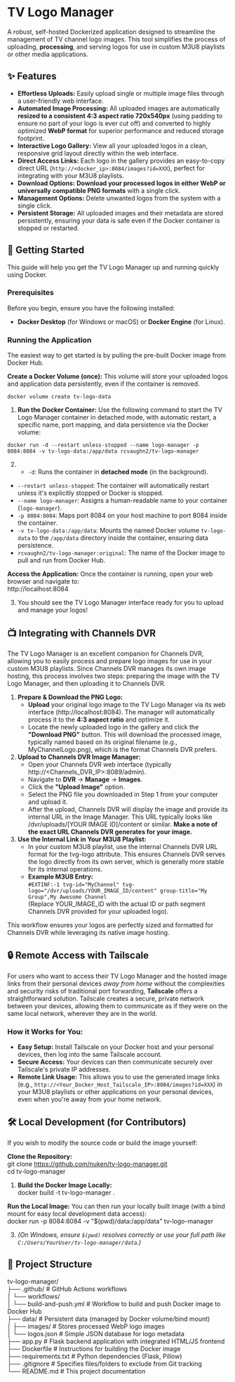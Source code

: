# **TV Logo Manager**

A robust, self-hosted Dockerized application designed to streamline the management of TV channel logo images. This tool simplifies the process of uploading, **processing**, and serving logos for use in custom M3U8 playlists or other media applications.

## **✨ Features**

- **Effortless Uploads:** Easily upload single or multiple image files through a user-friendly web interface.
- **Automated Image Processing:** All uploaded images are automatically **resized to a consistent 4:3 aspect ratio 720x540px** (using padding to ensure no part of your logo is ever cut off) and converted to highly optimized **WebP format** for superior performance and reduced storage footprint.
- **Interactive Logo Gallery:** View all your uploaded logos in a clean, responsive grid layout directly within the web interface.
- **Direct Access Links:** Each logo in the gallery provides an easy-to-copy direct URL (`http://<docker_ip>:8084/images?id=XXX`), perfect for integrating with your M3U8 playlists.
- **Download Options:** **Download your processed logos in either WebP or universally compatible PNG formats** with a single click.
- **Management Options:** Delete unwanted logos from the system with a single click.
- **Persistent Storage:** All uploaded images and their metadata are stored persistently, ensuring your data is safe even if the Docker container is stopped or restarted.

## **🚀 Getting Started**

This guide will help you get the TV Logo Manager up and running quickly using Docker.

### **Prerequisites**

Before you begin, ensure you have the following installed:

- **Docker Desktop** (for Windows or macOS) or **Docker Engine** (for Linux).

### **Running the Application**

The easiest way to get started is by pulling the pre-built Docker image from Docker Hub.

**Create a Docker Volume (once):** This volume will store your uploaded logos and application data persistently, even if the container is removed.  

```
docker volume create tv-logo-data
```

1. **Run the Docker Container:** Use the following command to start the TV Logo Manager container in detached mode, with automatic restart, a specific name, port mapping, and data persistence via the Docker volume:  
 
  ```
  docker run -d --restart unless-stopped --name logo-manager -p 8084:8084 -v tv-logo-data:/app/data rcvaughn2/tv-logo-manager
  ```
  
2. - `-d`: Runs the container in **detached mode** (in the background).
  - `--restart unless-stopped`: The container will automatically restart unless it's explicitly stopped or Docker is stopped.
  - `--name logo-manager`: Assigns a human-readable name to your container (`logo-manager`).
  - `-p 8084:8084`: Maps port 8084 on your host machine to port 8084 inside the container.
  - `-v tv-logo-data:/app/data`: Mounts the named Docker volume `tv-logo-data` to the `/app/data` directory inside the container, ensuring data persistence.
  - `rcvaughn2/tv-logo-manager:original`: The name of the Docker image to pull and run from Docker Hub.

**Access the Application:** Once the container is running, open your web browser and navigate to:  
http://localhost:8084

3. You should see the TV Logo Manager interface ready for you to upload and manage your logos\!
  
## **📺 Integrating with Channels DVR**

The TV Logo Manager is an excellent companion for Channels DVR, allowing you to easily process and prepare logo images for use in your custom M3U8 playlists. Since Channels DVR manages its own image hosting, this process involves two steps: preparing the image with the TV Logo Manager, and then uploading it to Channels DVR.

1. **Prepare & Download the PNG Logo:**  
   * **Upload** your original logo image to the TV Logo Manager via its web interface (http://localhost:8084). The manager will automatically process it to the **4:3 aspect ratio** and optimize it.  
   * Locate the newly uploaded logo in the gallery and click the **"Download PNG"** button. This will download the processed image, typically named based on its original filename (e.g., MyChannelLogo.png), which is the format Channels DVR prefers.  
2. **Upload to Channels DVR Image Manager:**  
   * Open your Channels DVR web interface (typically http://\<Channels\_DVR\_IP\>:8089/admin).  
   * Navigate to **DVR** \-\> **Manage** \-\> **Images**.  
   * Click the **"Upload Image"** option.  
   * Select the PNG file you downloaded in Step 1 from your computer and upload it.  
   * After the upload, Channels DVR will display the image and provide its internal URL in the Image Manager. This URL typically looks like /dvr/uploads/\[YOUR IMAGE ID\]/content or similar. **Make a note of the exact URL Channels DVR generates for your image.**  
3. **Use the Internal Link in Your M3U8 Playlist:**  
   * In your custom M3U8 playlist, use the internal Channels DVR URL format for the tvg-logo attribute. This ensures Channels DVR serves the logo directly from its own server, which is generally more stable for its internal operations.  
   * **Example M3U8 Entry:**  
     `#EXTINF:-1 tvg-id="MyChannel" tvg-logo="/dvr/uploads/YOUR_IMAGE_ID/content" group-title="My Group",My Awesome Channel`  
     (Replace YOUR\_IMAGE\_ID with the actual ID or path segment Channels DVR provided for your uploaded logo).

This workflow ensures your logos are perfectly sized and formatted for Channels DVR while leveraging its native image hosting.


## **🔒 Remote Access with Tailscale**

For users who want to access their TV Logo Manager and the hosted image links from their personal devices *away from home* without the complexities and security risks of traditional port forwarding, **Tailscale** offers a straightforward solution. Tailscale creates a secure, private network between your devices, allowing them to communicate as if they were on the same local network, wherever they are in the world.

### **How it Works for You:**

- **Easy Setup:** Install Tailscale on your Docker host and your personal devices, then log into the same Tailscale account.
- **Secure Access:** Your devices can then communicate securely over Tailscale's private IP addresses.
- **Remote Link Usage:** This allows you to use the generated image links (e.g., `http://<Your_Docker_Host_Tailscale_IP>:8084/images?id=XXX`) in your M3U8 playlists or other applications on your personal devices, even when you're away from your home network.

## **🛠️ Local Development (for Contributors)**

If you wish to modify the source code or build the image yourself:

**Clone the Repository:**  
git clone https://github.com/nuken/tv-logo-manager.git  
cd tv-logo-manager

1. **Build the Docker Image Locally:**  
  docker build \-t tv-logo-manager .
  

**Run the Local Image:** You can then run your locally built image (with a bind mount for easy local development data access):  
docker run \-p 8084:8084 \-v "$(pwd)/data:/app/data" tv-logo-manager

3. *(On Windows, ensure `$(pwd)` resolves correctly or use your full path like `C:/Users/YourUser/tv-logo-manager/data`.)*
  

## **📂 Project Structure**

tv-logo-manager/  
├── .github/ \# GitHub Actions workflows  
│ └── workflows/  
│ └── build-and-push.yml \# Workflow to build and push Docker image to Docker Hub  
├── data/ \# Persistent data (managed by Docker volume/bind mount)  
│ ├── images/ \# Stores processed WebP logo images  
│ └── logos.json \# Simple JSON database for logo metadata  
├── app.py \# Flask backend application with integrated HTML/JS frontend  
├── Dockerfile \# Instructions for building the Docker image  
├── requirements.txt \# Python dependencies (Flask, Pillow)  
├── .gitignore \# Specifies files/folders to exclude from Git tracking  
└── README.md \# This project documentation
